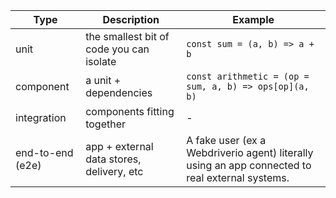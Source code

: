 | Type | Description | Example |
|---|---|---|
| unit | the smallest bit of code you can isolate | `const sum = (a, b) => a + b` |
| component | a unit + dependencies | `const arithmetic = (op = sum, a, b) => ops[op](a, b)` | 
| integration | components fitting together | - | 
| end-to-end (e2e) | app + external data stores, delivery, etc | A fake user (ex a Webdriverio agent) literally using an app connected to real external systems. |